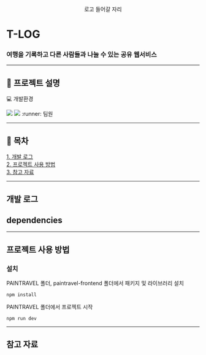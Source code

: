 <div align="center">
로고 들어갈 자리
</div>


# T-LOG  
### 여행을 기록하고 다른 사람들과 나눌 수 있는 공유 웹서비스
  



---
  
## :pushpin: 프로젝트 설명
 
:computer: 개발환경  

<img src="https://img.shields.io/badge/Spring Boot-6DB33F?style=flat&logo=Spring Boot&logoColor=white"/>


  <img src="https://img.shields.io/badge/Html5-E34F26?style=flat&logo=Html5&logoColor=white"/> 
:runner: 팀원 


---
  
## :pushpin: 목차  
[1. 개발 로그](#개발-로그)  
[2. 프로젝트 사용 방법](#프로젝트-사용-방법)  
[3. 참고 자료](#참고-자료)

---
  
## 개발 로그


## dependencies  


---


## 프로젝트 사용 방법
### 설치
PAINTRAVEL 폴더, paintravel-frontend 폴더에서 패키지 및 라이브러리 설치
```
npm install
```

PAINTRAVEL 폴더에서 프로젝트 시작
```
npm run dev
```



---
## 참고 자료

